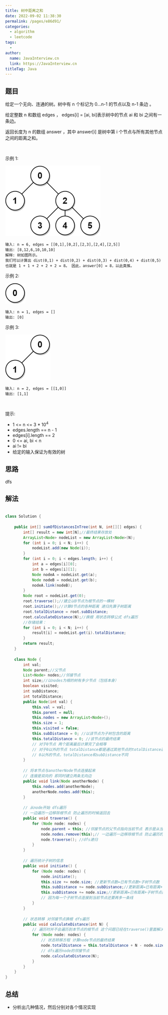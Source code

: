 ```yaml
---
title: 树中距离之和
date: 2022-09-02 11:38:30
permalink: /pages/e86d91/
categories:
  - algorithm
  - leetcode
tags:
  - 
author: 
  name: JavaInterview.cn
  link: https://JavaInterview.cn
titleTag: Java
---
```


## 题目

给定一个无向、连通的树。树中有 n 个标记为 0...n-1 的节点以及 n-1 条边 。

给定整数 n 和数组 edges ， edges[i] = [ai, bi]表示树中的节点 ai 和 bi 之间有一条边。

返回长度为 n 的数组 answer ，其中 answer[i] 是树中第 i 个节点与所有其他节点之间的距离之和。

 

示例 1:

![](../../../media/pictures/leetcode/lc-sumdist1.jpeg)


    输入: n = 6, edges = [[0,1],[0,2],[2,3],[2,4],[2,5]]
    输出: [8,12,6,10,10,10]
    解释: 树如图所示。
    我们可以计算出 dist(0,1) + dist(0,2) + dist(0,3) + dist(0,4) + dist(0,5) 
    也就是 1 + 1 + 2 + 2 + 2 = 8。 因此，answer[0] = 8，以此类推。
示例 2:

![](../../../media/pictures/leetcode/lc-sumdist2.jpeg)

    输入: n = 1, edges = []
    输出: [0]
示例 3:

![](../../../media/pictures/leetcode/lc-sumdist3.jpeg)

    输入: n = 2, edges = [[1,0]]
    输出: [1,1]
 

提示:

- 1 <= n <= 3 * 10<sup>4</sup>
- edges.length == n - 1
- edges[i].length == 2
- 0 <= ai, bi < n
- ai != bi
- 给定的输入保证为有效的树



## 思路

dfs


## 解法
```java

class Solution {
    
    public int[] sumOfDistancesInTree(int N, int[][] edges) {
        int[] result = new int[N];//最终结果存放处
        ArrayList<Node> nodeList = new ArrayList<Node>(N);
        for (int i = 0; i < N; i++) {
            nodeList.add(new Node(i));
        }
        for (int i = 0; i < edges.length; i++) {
            int a = edges[i][0];
            int b = edges[i][1];
            Node nodeA = nodeList.get(a);
            Node nodeB = nodeList.get(b);
            nodeA.link(nodeB);
        }
        Node root = nodeList.get(0);
        root.traverse();//建立以0节点为根节点的一棵树
        root.initiate();//计算0节点的各种距离 递归先算子树距离
        root.totalDistance = root.subDistance; 
        root.calculateDistance(N);//换根 用状态转移公式 dfs遍历
        //存储结果：
        for (int i = 0; i < N; i++) {
            result[i] = nodeList.get(i).totalDistance;
        }
        return result;
    }

    class Node {
        int val;
        Node parent;//父节点
        List<Node> nodes;//邻接节点
        int size;//以nodes为根的树有多少节点（包括本身）
        boolean visited;
        int subDistance;
        int totalDistance;
        public Node(int val) {
            this.val = val;
            this.parent = null;
            this.nodes = new ArrayList<Node>();
            this.size = 1;
            this.visited = false;
            this.subDistance = 0; //以该节点为子树包含的距离
            this.totalDistance = 0; //该节点的最终结果
            // 对于0节点 两个距离最后计算完了会相等
            // 对于0以外的节点 totalDistance都是通过其他节点的totalDistance进行状态转换得来的
            // 0以外的节点，totalDistance和subDistance不同
        }

        // 将本节点与anotherNode节点连接起来 
        // 连接是双向的 即同时建立两条无向边
        public void link(Node anotherNode) {
            this.nodes.add(anotherNode);
            anotherNode.nodes.add(this);
        }

        // 从node开始 dfs遍历
        // 一边遍历一边移除根节点 防止遍历的时候返回去
        public void traverse() {
            for (Node node: nodes) {
                node.parent = this; //邻接节点的父节点指向当前节点 表示是从当前节点来的
                node.nodes.remove(this);// 一边遍历一边移除根节点 防止遍历的时候返回去
                node.traverse(); //dfs递归
            }
        }

        // 遍历统计子树的信息
        public void initiate() {
            for (Node node: nodes) {
                node.initiate();
                this.size += node.size; //更新节点数=已有节点数+子树节点数
                this.subDistance += node.subDistance;//更新距离=已有距离+子树距离
                this.subDistance += node.size;//更新距离=已有距离+子树节点数
                // 因为每一个子树节点连接到当前节点还要再多一条线
            }
        }

        // 状态转移 对邻接节点换根 dfs遍历
        public void calculateDistance(int N) {
            // 遍历时并不会遍历到本节点的根节点 这个问题已经在traverse()里面解决了
            for (Node node: nodes) {
                // 状态转移方程 计算node节点的最终结果
                node.totalDistance = this.totalDistance + N - node.size * 2;
                // dfs遍历node的邻接节点
                node.calculateDistance(N);
            }
        }
    }
}
```

## 总结

- 分析出几种情况，然后分别对各个情况实现 
